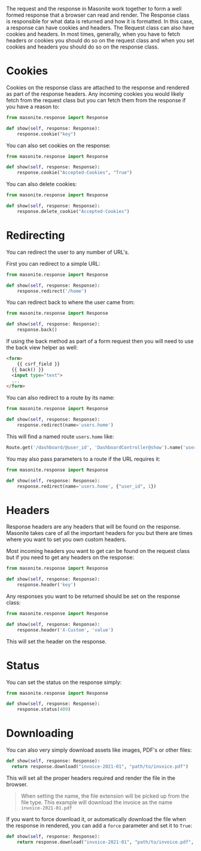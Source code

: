 The request and the response in Masonite work together to form a well formed response that a browser can read and render. The Response class is responsible for what data is returned and how it is formatted. In this case, a response can have cookies and headers. The Request class can also have cookies and headers. In most times, generally, when you have to fetch headers or cookies you should do so on the request class and when you set cookies and headers you should do so on the response class.

# Cookies

Cookies on the response class are attached to the response and rendered as part of the response headers. Any incoming cookies you would likely fetch from the request class but you can fetch them from the response if you have a reason to:

```python
from masonite.response import Response

def show(self, response: Response):
	response.cookie("key")
```

You can also set cookies on the response:

```python
from masonite.response import Response

def show(self, response: Response):
	response.cookie("Accepted-Cookies", "True")
```

You can also delete cookies:

```python
from masonite.response import Response

def show(self, response: Response):
	response.delete_cookie("Accepted-Cookies")
```

# Redirecting

You can redirect the user to any number of URL's.

First you can redirect to a simple URL:

```python
from masonite.response import Response

def show(self, response: Response):
	response.redirect('/home')
```

You can redirect back to where the user came from:

```python
from masonite.response import Response

def show(self, response: Response):
	response.back()
```

If using the back method as part of a form request then you will need to use the back view helper as well:

```html
<form>
	{{ csrf_field }}
  {{ back() }}
  <input type="text">
  ...
</form>
```

You can also redirect to a route by its name:

```python
from masonite.response import Response

def show(self, response: Response):
	response.redirect(name='users.home')
```

This will find a named route `users.home` like:

```python
Route.get('/dashboard/@user_id', 'DashboardController@show').name('users.home')
```

You may also pass parameters to a route if the URL requires it:

```python
from masonite.response import Response

def show(self, response: Response):
	response.redirect(name='users.home', {"user_id", 1})
```

# Headers

Response headers are any headers that will be found on the response. Masonite takes care of all the important headers for you but there are times where you want to set you own custom headers.

Most incoming headers you want to get can be found on the request class but if you need to get any headers on the response:

```python
from masonite.response import Response

def show(self, response: Response):
	response.header('key')
```

Any responses you want to be returned should be set on the response class:

```python
from masonite.response import Response

def show(self, response: Response):
	response.header('X-Custom', 'value')
```

This will set the header on the response.

# Status

You can set the status on the response simply:

```python
from masonite.response import Response

def show(self, response: Response):
	response.status(409)
```

# Downloading

You can also very simply download assets like images, PDF's or other files:

```python
def show(self, response: Response):
  return response.download("invoice-2021-01", "path/to/invoice.pdf")
```

This will set all the proper headers required and render the file in the browser.

> When setting the name, the file extension will be picked up from the file type. This example will download the invoice as the name `invoice-2021-01.pdf`

If you want to force download it, or automatically download the file when the response in rendered, you can add a `force` parameter and set it to `True`:

```python
def show(self, response: Response):
    return response.download("invoice-2021-01", "path/to/invoice.pdf", force=True)
```

